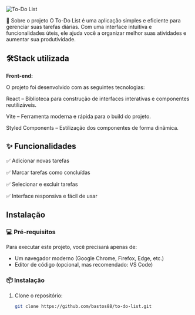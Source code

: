 ![To-Do List]([https://img.freepik.com/fotos-gratis/caderno-plano-com-lista-de-tarefas-na-mesa_23-2148938726.jpg](https://img.freepik.com/vetores-gratis/para-fazer-a-lista-ilustracao-do-conceito_114360-2498.jpg?t=st=1743773241~exp=1743776841~hmac=ace88311a5e520fefc8307c30f79ce85009bea68ce8348ab1052c60323d84432&w=300]))



📝 Sobre o projeto
O To-Do List é uma aplicação simples e eficiente para gerenciar suas tarefas diárias. Com uma interface intuitiva e funcionalidades úteis, ele ajuda você a organizar melhor suas atividades e aumentar sua produtividade.



## 🛠️Stack utilizada

**Front-end:** 

O projeto foi desenvolvido com as seguintes tecnologias:

React – Biblioteca para construção de interfaces interativas e componentes reutilizáveis.

Vite – Ferramenta moderna e rápida para o build do projeto.

Styled Components – Estilização dos componentes de forma dinâmica.



## ✨ Funcionalidades


✅ Adicionar novas tarefas

✅ Marcar tarefas como concluídas

✅ Selecionar e excluir tarefas

✅ Interface responsiva e fácil de usar


## Instalação

### 💻 Pré-requisitos

Para executar este projeto, você precisará apenas de:

- Um navegador moderno (Google Chrome, Firefox, Edge, etc.)
- Editor de código (opcional, mas recomendado: VS Code)

### 📦 Instalação

1. Clone o repositório:
   ```bash
   git clone https://github.com/bastos88/to-do-list.git 




